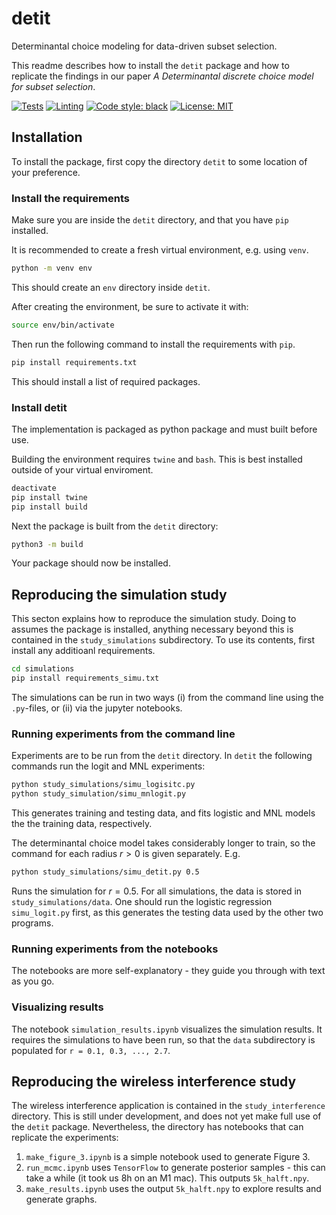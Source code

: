 # detit
Determinantal choice modeling for data-driven subset selection.

This readme describes how to install the `detit` package and how to replicate the findings in our paper *A Determinantal discrete choice model for subset selection*.

<p align="left">
<a href="https://github.com/seaarts/detit/actions?query=workflow%3ATests"><img alt="Tests" src=https://github.com/seaarts/detit/actions/workflows/tests.yml/badge.svg></a>
<a href="https://github.com/seaarts/detit/actions?query=workflow%3ALinting"><img alt="Linting" src=https://github.com/seaarts/detit/actions/workflows/linting.yml/badge.svg></a>
<a href="https://black.readthedocs.io/en/stable/the_black_code_style/current_style.html"><img alt="Code style: black" src="https://img.shields.io/badge/code%20style-black-000000.svg"></a>
<a href="https://github.com/seaarts/detit/blob/main/LICENSE"><img alt="License: MIT" src="https://img.shields.io/badge/License-MIT-yellow.svg"></a>
</p>

## Installation
To install the package, first copy the directory `detit` to some location of your preference.

### Install the requirements

Make sure you are inside the `detit` directory, and that you have `pip` installed.

It is recommended to create a fresh virtual environment, e.g. using `venv`.
```bash
python -m venv env
```
This should create an `env` directory inside `detit`.

After creating the environment, be sure to activate it with:
```bash
source env/bin/activate
```

Then run the following command to install the requirements with `pip`.
```bash
pip install requirements.txt
```
This should install a list of required packages.

### Install detit
The implementation is packaged as python package and must built before use.

Building the environment requires `twine` and `bash`. This is best installed outside of your virtual enviroment.
```bash
deactivate
pip install twine
pip install build
```
Next the package is built from the `detit` directory:
```bash
python3 -m build
```
Your package should now be installed. 

## Reproducing the simulation study
This secton explains how to reproduce the simulation study. Doing to assumes the package is installed, anything necessary beyond this is contained in the `study_simulations` subdirectory. To use its contents, first install any additioanl requirements.
```bash
cd simulations
pip install requirements_simu.txt
```
The simulations can be run in two ways (i) from the command line using the `.py`-files, or (ii) via the jupyter notebooks.

### Running experiments from the command line
Experiments are to be run from the `detit` directory. In `detit` the following commands run the logit and MNL experiments:
```bash
python study_simulations/simu_logisitc.py
python study_simulation/simu_mnlogit.py
```
This generates training and testing data, and fits logistic and MNL models the the training data, respectively.

The determinantal choice model takes considerably longer to train, so the command for each radius $r > 0$ is given separately. E.g.
```bash
python study_simulations/simu_detit.py 0.5
```
Runs the simulation for $r = 0.5$. For all simulations, the data is stored in `study_simulations/data`. One should run the logistic regression `simu_logit.py` first, as this generates the testing data used by the other two programs.

### Running experiments from the notebooks
The notebooks are more self-explanatory - they guide you through with text as you go.

### Visualizing results
The notebook `simulation_results.ipynb` visualizes the simulation results. It requires the simulations to have been run, so that the `data` subdirectory is populated for `r = 0.1, 0.3, ..., 2.7`.


## Reproducing the wireless interference study
The wireless interference application is contained in the `study_interference` directory. This is still under development, and does not yet make full use of the `detit` package. Nevertheless, the directory has notebooks that can replicate the experiments:
1. `make_figure_3.ipynb` is a simple notebook used to generate Figure 3.
2. `run_mcmc.ipynb` uses `TensorFlow` to generate posterior samples - this can take a while (it took us 8h on an M1 mac). This outputs `5k_halft.npy`.
3. `make_results.ipynb` uses the output `5k_halft.npy` to explore results and generate graphs.
